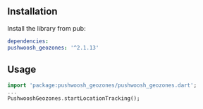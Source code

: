 ## Installation

Install the library from pub:

```yaml
dependencies:
pushwoosh_geozones: '^2.1.13'
```

## Usage
```dart
import 'package:pushwoosh_geozones/pushwoosh_geozones.dart';
...
PushwooshGeozones.startLocationTracking();
```
